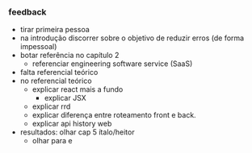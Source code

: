 ### feedback
- tirar primeira pessoa
- na introdução discorrer sobre o objetivo de reduzir erros (de forma impessoal)
- botar referência no capítulo 2
	- referenciar engineering software service (SaaS)
- falta referencial teórico
- no referencial teórico
	- explicar react mais a fundo
		- explicar JSX
	- explicar rrd
	- explicar diferença entre roteamento front e back.
	- explicar api history web
- resultados: olhar cap 5 ítalo/heitor
	- olhar para e


